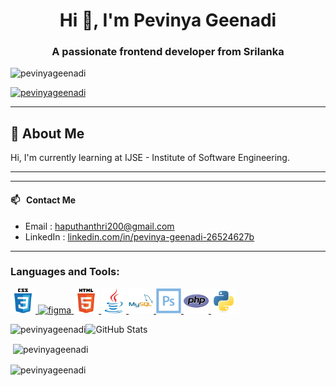 <h1 align="center">Hi 👋, I'm Pevinya Geenadi</h1>
<h3 align="center">A passionate frontend developer from Srilanka</h3>

<p align="left"> <img src="https://komarev.com/ghpvc/?username=pevinyageenadi&label=Profile%20views&color=0e75b6&style=flat" alt="pevinyageenadi" /> </p>

<p align="left"> <a href="https://github.com/ryo-ma/github-profile-trophy"><img src="https://github-profile-trophy.vercel.app/?username=pevinyageenadi" alt="pevinyageenadi" /></a> </p>
<hr>

<h2>🌱 About Me</h2>
<p>Hi, I'm currently learning at IJSE - Institute of Software Engineering.</p>

<hr>

<!--
<h2 align="left">📫 Connect with me:</h2>
<p align="left">
<a href="https://linkedin.com/in/https://www.linkedin.com/in/pevinya-geenadi-26524627b/" target="blank"><img align="center" src="https://raw.githubusercontent.com/rahuldkjain/github-profile-readme-generator/master/src/images/icons/Social/linked-in-alt.svg" alt="https://www.linkedin.com/in/pevinya-geenadi-26524627b/" height="30" width="40" /></a>
</p> -->
<hr>

#### :mailbox: &nbsp;  Contact Me
- Email : [haputhanthri200@gmail.com](mailto:haputhanthri200@gmail.com)
- LinkedIn : [linkedin.com/in/pevinya-geenadi-26524627b](https://lk.linkedin.com/in/pevinya-geenadi-26524627b)

<hr>

<h3 align="left">Languages and Tools:</h3>
<p align="left"> <a href="https://www.w3schools.com/css/" target="_blank" rel="noreferrer"> <img src="https://raw.githubusercontent.com/devicons/devicon/master/icons/css3/css3-original-wordmark.svg" alt="css3" width="40" height="40"/> </a> <a href="https://www.figma.com/" target="_blank" rel="noreferrer"> <img src="https://www.vectorlogo.zone/logos/figma/figma-icon.svg" alt="figma" width="40" height="40"/> </a> <a href="https://www.w3.org/html/" target="_blank" rel="noreferrer"> <img src="https://raw.githubusercontent.com/devicons/devicon/master/icons/html5/html5-original-wordmark.svg" alt="html5" width="40" height="40"/> </a> <a href="https://www.java.com" target="_blank" rel="noreferrer"> <img src="https://raw.githubusercontent.com/devicons/devicon/master/icons/java/java-original.svg" alt="java" width="40" height="40"/> </a> <a href="https://www.mysql.com/" target="_blank" rel="noreferrer"> <img src="https://raw.githubusercontent.com/devicons/devicon/master/icons/mysql/mysql-original-wordmark.svg" alt="mysql" width="40" height="40"/> </a> <a href="https://www.photoshop.com/en" target="_blank" rel="noreferrer"> <img src="https://raw.githubusercontent.com/devicons/devicon/master/icons/photoshop/photoshop-line.svg" alt="photoshop" width="40" height="40"/> </a> <a href="https://www.php.net" target="_blank" rel="noreferrer"> <img src="https://raw.githubusercontent.com/devicons/devicon/master/icons/php/php-original.svg" alt="php" width="40" height="40"/> </a> <a href="https://www.python.org" target="_blank" rel="noreferrer"> <img src="https://raw.githubusercontent.com/devicons/devicon/master/icons/python/python-original.svg" alt="python" width="40" height="40"/> </a> </p>

<p><img align="left" src="https://github-readme-stats.vercel.app/api/top-langs?username=pevinyageenadi&show_icons=true&locale=en&layout=compact" alt="pevinyageenadi" /></p>

![GitHub Stats](https://github-readme-stats.vercel.app/api?username=pevinyageenadi&show_icons=true&locale=en&bg_color=red) 


<p>&nbsp;<img align="center" src="https://github-readme-stats.vercel.app/api?username=pevinyageenadi&show_icons=true&locale=en" alt="pevinyageenadi" /></p>

<p><img align="center" src="https://github-readme-streak-stats.herokuapp.com/?user=pevinyageenadi&" alt="pevinyageenadi" /></p>
